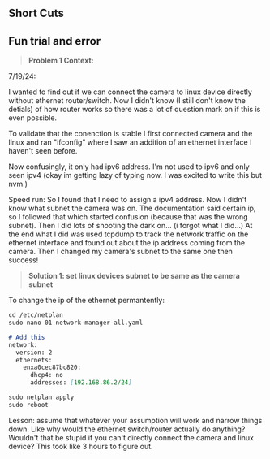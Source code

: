 ## Short Cuts 




## Fun trial and error 

>**Problem 1 Context:**

7/19/24: 

I wanted to find out if we can connect the camera to linux device directly without ethernet router/switch. Now I didn't know (I still don't know the detials) of how router works so there was a lot of question mark on if this is even possible. 

To validate that the conenction is stable I first connected camera and the linux and ran "ifconfig" where I saw an addition of an ethernet interface I haven't seen before. 

Now confusingly, it only had ipv6 address. I'm not used to ipv6 and only seen ipv4 (okay im getting lazy of typing now. I was excited to write this but nvm.) 

Speed run: So I found that I need to assign a ipv4 address. Now I didn't know what subnet the camera was on. The documentation said certain ip, so I followed that which started confusion (because that was the wrong subnet). Then I did lots of shooting the dark on... (i forgot what I did...) At the end what I did was used tcpdump to track the network traffic on the ethernet interface and found out about the ip address coming from the camera. Then I changed my camera's subnet to the same one then success! 

>**Solution 1: set linux devices subnet to be same as the camera subnet**

To change the ip of the ethernet permantently:
```markdown
cd /etc/netplan
sudo nano 01-network-manager-all.yaml

# Add this 
network:
  version: 2
  ethernets:
    enxa0cec87bc820:
      dhcp4: no
      addresses: [192.168.86.2/24]

sudo netplan apply
sudo reboot
```

Lesson: assume that whatever your assumption will work and narrow things down. Like why would the ethernet switch/router actually do anything? Wouldn't that be stupid if you can't directly connect the camera and linux device? This took like 3 hours to figure out. 
